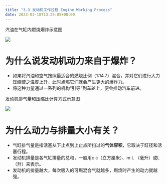 ```yaml
---
title: "3.3 发动机工作过程 Engine Working Process"
date: 2023-03-18T13:25:05+08:00
---
```


汽油在气缸内燃烧爆炸示意图

![](https://res.weread.qq.com/wrepub/epub_26688761_61)

# 为什么说发动机动力来自于爆炸？

- 如果将汽油和空气按照最适合的燃烧比例（1∶14.7）混合，并对它们进行大力压缩使之温度上升，此时点燃它们就会产生更大的爆炸力。
- 将这种力量通过一系列的机构“引导”到车轮上，便会推动汽车前进。

发动机排气量和压缩比计算方式示意图

![](https://res.weread.qq.com/wrepub/epub_26688761_62)

# 为什么动力与排量大小有关？

- 气缸排气量是指活塞从下止点到上止点所扫过的**气体容积**，它取决于缸径和活塞行程。
- 发动机排量是各气缸排量的总和，一般用c c（立方厘米）、m L （毫升）或L（升）来表示。
- 发动机的排量越大，每次吸入的可燃混合气就越多，燃烧时产生的动力就越强。
